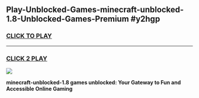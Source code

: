 
## Play-Unblocked-Games-minecraft-unblocked-1.8-Unblocked-Games-Premium #y2hgp
<h3>
<a href="https://premium.freeplayer.one?title=minecraft-unblocked-1.8&ref=12M">CLICK TO PLAY</a></h3>
<hr>

<h3>
<a href="https://premium.freeplayer.one?title=minecraft-unblocked-1.8&ref=12M">CLICK 2 PLAY</a>
  
</h3>

<a href="https://premium.freeplayer.one?title=minecraft-unblocked-1.8&ref=12M"><img src="https://clearcache.store/games.png"></a>


**minecraft-unblocked-1.8 games unblocked: Your Gateway to Fun and Accessible Online Gaming**
